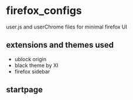 # firefox_configs
user.js and userChrome files for minimal firefox UI


## extensions and themes used

* ublock origin 
* black theme by XI
* firefox sidebar

## startpage 


